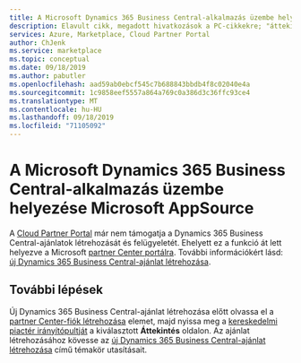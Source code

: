 ```yaml
---
title: A Microsoft Dynamics 365 Business Central-alkalmazás üzembe helyezése Microsoft AppSource
description: Elavult cikk, megadott hivatkozások a PC-cikkekre; "áttekintés a Dynamics 365 Business Central-alkalmazás közzétételéről Microsoft AppSource."
services: Azure, Marketplace, Cloud Partner Portal
author: ChJenk
ms.service: marketplace
ms.topic: conceptual
ms.date: 09/18/2019
ms.author: pabutler
ms.openlocfilehash: aad59ab0ebcf545c7b688843bbdb4f8c02040e4a
ms.sourcegitcommit: 1c9858eef5557a864a769c0a386d3c36ffc93ce4
ms.translationtype: MT
ms.contentlocale: hu-HU
ms.lasthandoff: 09/18/2019
ms.locfileid: "71105092"
---
```

# <a name="bring-your-microsoft-dynamics-365-business-central-app-into-microsoft-appsource"></a>A Microsoft Dynamics 365 Business Central-alkalmazás üzembe helyezése Microsoft AppSource

A [Cloud Partner Portal](https://cloudpartner.azure.com/) már nem támogatja a Dynamics 365 Business Central-ajánlatok létrehozását és felügyeletét. Ehelyett ez a funkció át lett helyezve a Microsoft [partner Center portálra](https://partner.microsoft.com/). További információkért lásd: [új Dynamics 365 Business Central-ajánlat létrehozása](https://docs.microsoft.com/azure/marketplace/partner-center-portal/create-new-business-central-offer).

## <a name="next-steps"></a>További lépések

Új Dynamics 365 Business Central-ajánlat létrehozása előtt olvassa el a [partner Center-fiók létrehozása](https://docs.microsoft.com/azure/marketplace/partner-center-portal/create-account) elemet, majd nyissa meg a [kereskedelmi piactér irányítópultját](https://partner.microsoft.com/dashboard/directory) a kiválasztott **Áttekintés** oldalon. Az ajánlat létrehozásához kövesse az [új Dynamics 365 Business Central-ajánlat létrehozása](https://docs.microsoft.com/azure/marketplace/partner-center-portal/create-new-business-central-offer) című témakör utasításait.

